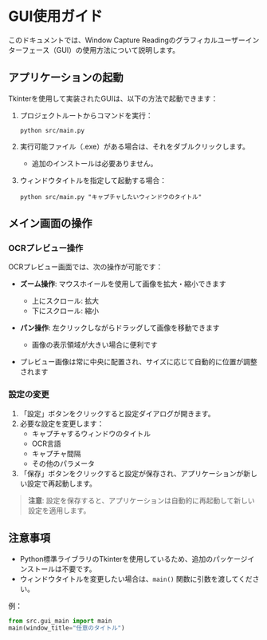 # GUI使用ガイド

このドキュメントでは、Window Capture Readingのグラフィカルユーザーインターフェース（GUI）の使用方法について説明します。

## アプリケーションの起動

Tkinterを使用して実装されたGUIは、以下の方法で起動できます：

1. プロジェクトルートからコマンドを実行：
   ```
   python src/main.py
   ```

2. 実行可能ファイル（.exe）がある場合は、それをダブルクリックします。
   - 追加のインストールは必要ありません。

3. ウィンドウタイトルを指定して起動する場合：
   ```
   python src/main.py "キャプチャしたいウィンドウのタイトル"
   ```

## メイン画面の操作

### OCRプレビュー操作

OCRプレビュー画面では、次の操作が可能です：

- **ズーム操作**: マウスホイールを使用して画像を拡大・縮小できます
  - 上にスクロール: 拡大
  - 下にスクロール: 縮小

- **パン操作**: 左クリックしながらドラッグして画像を移動できます
  - 画像の表示領域が大きい場合に便利です

- プレビュー画像は常に中央に配置され、サイズに応じて自動的に位置が調整されます

### 設定の変更

1. 「設定」ボタンをクリックすると設定ダイアログが開きます。
2. 必要な設定を変更します：
   - キャプチャするウィンドウのタイトル
   - OCR言語
   - キャプチャ間隔
   - その他のパラメータ
3. 「保存」ボタンをクリックすると設定が保存され、アプリケーションが新しい設定で再起動します。

> **注意**: 設定を保存すると、アプリケーションは自動的に再起動して新しい設定を適用します。

## 注意事項
- Python標準ライブラリのTkinterを使用しているため、追加のパッケージインストールは不要です。
- ウィンドウタイトルを変更したい場合は、`main()` 関数に引数を渡してください。

例：
```python
from src.gui_main import main
main(window_title="任意のタイトル")
``` 
